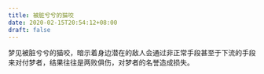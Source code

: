 ```yaml
---
title: 被脏兮兮的猫咬
date: 2020-02-15T20:54:12+08:00
draft: false
---
```


梦见被脏兮兮的猫咬，暗示着身边潜在的敌人会通过非正常手段甚至于下流的手段来对付梦者，结果往往是两败俱伤，对梦者的名誉造成损失。

